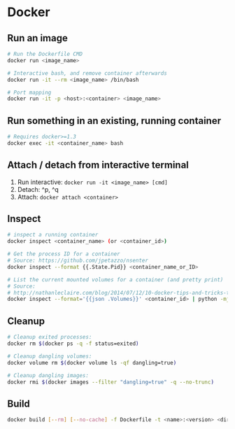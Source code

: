 # Docker

## Run an image

```bash
# Run the Dockerfile CMD
docker run <image_name>

# Interactive bash, and remove container afterwards
docker run -it --rm <image_name> /bin/bash

# Port mapping
docker run -it -p <host>:<container> <image_name>
```


## Run something in an existing, running container

```bash
# Requires docker>=1.3
docker exec -it <container_name> bash
```


## Attach / detach from interactive terminal

1. Run interactive: `docker run -it <image_name> [cmd]`
2. Detach: ^p, ^q
3. Attach: `docker attach <container>`


## Inspect

```bash
# inspect a running container
docker inspect <container_name> (or <container_id>)

# Get the process ID for a container
# Source: https://github.com/jpetazzo/nsenter
docker inspect --format {{.State.Pid}} <container_name_or_ID>

# List the current mounted volumes for a container (and pretty print)
# Source:
# http://nathanleclaire.com/blog/2014/07/12/10-docker-tips-and-tricks-that-will-make-you-sing-a-whale-song-of-joy/
docker inspect --format='{{json .Volumes}}' <container_id> | python -mjson.tool
```


## Cleanup

```bash
# Cleanup exited processes:
docker rm $(docker ps -q -f status=exited)

# Cleanup dangling volumes:
docker volume rm $(docker volume ls -qf dangling=true)

# Cleanup dangling images:
docker rmi $(docker images --filter "dangling=true" -q --no-trunc)
```


## Build

```bash
docker build [--rm] [--no-cache] -f Dockerfile -t <name>:<version> <dir>
```
